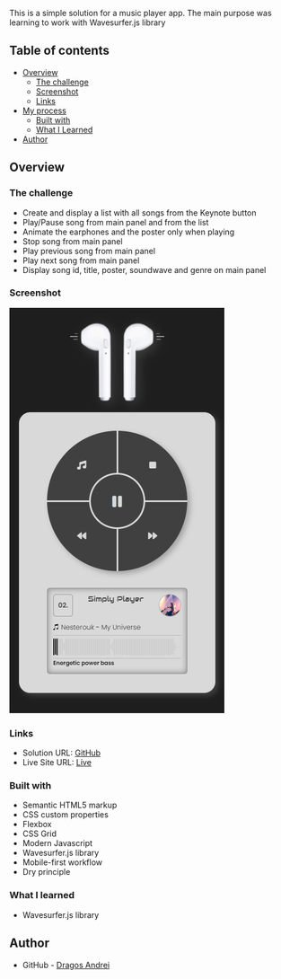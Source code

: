 This is a simple solution for a music player app. The main purpose was learning to work with Wavesurfer.js library

## Table of contents

- [Overview](#overview)
  - [The challenge](#the-challenge)
  - [Screenshot](#screenshot)
  - [Links](#links)
- [My process](#my-process)
  - [Built with](#built-with)
  - [What I Learned](#what-i-learned)
- [Author](#author)

## Overview

### The challenge

- Create and display a list with all songs from the Keynote button
- Play/Pause song from main panel and from the list
- Animate the earphones and the poster only when playing
- Stop song from main panel
- Play previous song from main panel
- Play next song from main panel
- Display song id, title, poster, soundwave and genre on main panel

### Screenshot

![screenshot](screenshot.png)

### Links

- Solution URL: [GitHub](https://github.com/andre1dragos/simply_player.git)
- Live Site URL: [Live](https://andre1dragos.github.io/simply_player/)

### Built with

- Semantic HTML5 markup
- CSS custom properties
- Flexbox
- CSS Grid
- Modern Javascript
- Wavesurfer.js library
- Mobile-first workflow
- Dry principle

### What I learned

- Wavesurfer.js library

## Author

- GitHub - [Dragos Andrei](https://github.com/andre1dragos)
